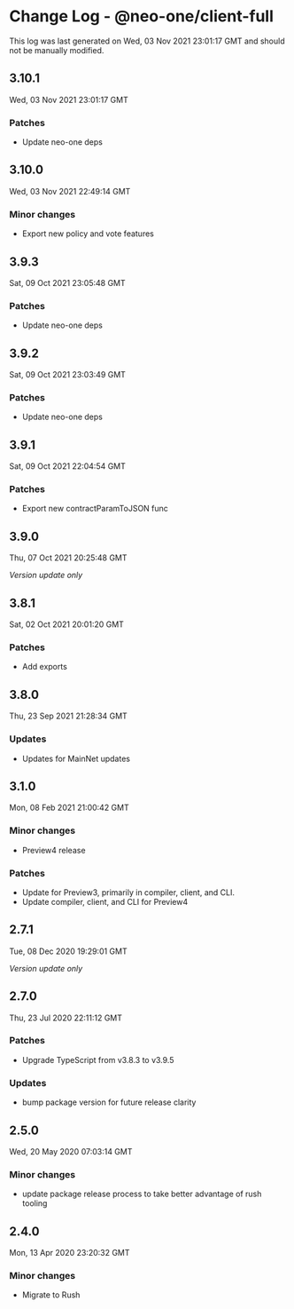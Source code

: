 # Change Log - @neo-one/client-full

This log was last generated on Wed, 03 Nov 2021 23:01:17 GMT and should not be manually modified.

## 3.10.1
Wed, 03 Nov 2021 23:01:17 GMT

### Patches

- Update neo-one deps

## 3.10.0
Wed, 03 Nov 2021 22:49:14 GMT

### Minor changes

- Export new policy and vote features

## 3.9.3
Sat, 09 Oct 2021 23:05:48 GMT

### Patches

- Update neo-one deps

## 3.9.2
Sat, 09 Oct 2021 23:03:49 GMT

### Patches

- Update neo-one deps

## 3.9.1
Sat, 09 Oct 2021 22:04:54 GMT

### Patches

- Export new contractParamToJSON func

## 3.9.0
Thu, 07 Oct 2021 20:25:48 GMT

*Version update only*

## 3.8.1
Sat, 02 Oct 2021 20:01:20 GMT

### Patches

- Add exports

## 3.8.0
Thu, 23 Sep 2021 21:28:34 GMT

### Updates

- Updates for MainNet updates

## 3.1.0
Mon, 08 Feb 2021 21:00:42 GMT

### Minor changes

- Preview4 release

### Patches

- Update for Preview3, primarily in compiler, client, and CLI.
- Update compiler, client, and CLI for Preview4

## 2.7.1
Tue, 08 Dec 2020 19:29:01 GMT

*Version update only*

## 2.7.0
Thu, 23 Jul 2020 22:11:12 GMT

### Patches

- Upgrade TypeScript from v3.8.3 to v3.9.5

### Updates

- bump package version for future release clarity

## 2.5.0
Wed, 20 May 2020 07:03:14 GMT

### Minor changes

- update package release process to take better advantage of rush tooling

## 2.4.0
Mon, 13 Apr 2020 23:20:32 GMT

### Minor changes

- Migrate to Rush

